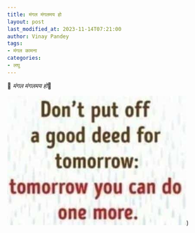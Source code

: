 ```yaml
---
title: मंगल मंगलमय हो
layout: post
last_modified_at: 2023-11-14T07:21:00
author: Vinay Pandey
tags:
- मंगल कामना
categories:
- लघु
---
```

🙏 *मंगल मंगलमय हो*🙏


![IMG-20231114-WA0000.jpg](/images/IMG-20231114-WA0000.jpg))

